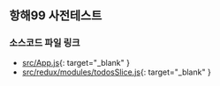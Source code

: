 ## 항해99 사전테스트
### 소스코드 파일 링크
- [src/App.js](https://github.com/momo1108/simhwa-exam-for-student/blob/main/src/App.js){: target="_blank" }
- [src/redux/modules/todosSlice.js](https://github.com/momo1108/simhwa-exam-for-student/blob/main/src/redux/modules/todosSlice.js){: target="_blank" }